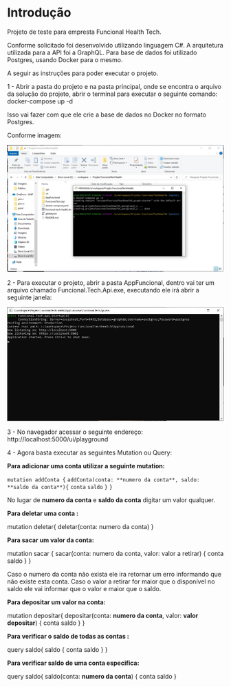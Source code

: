 <h1>Introdução</h1>

Projeto de teste para empresta Funcional Health Tech.

Conforme solicitado foi desenvolvido utilizando linguagem C#.
A arquitetura utilizada para a API foi a GraphQL.
Para base de dados foi utilizado Postgres, usando Docker para o mesmo.

A seguir as instruções para poder executar o projeto.

1 - Abrir a pasta do projeto e na pasta principal, onde se encontra o arquivo da solução do projeto, abrir o terminal para executar o seguinte comando: docker-compose up -d

Isso vai fazer com que ele crie a base de dados no Docker no formato Postgres.

Conforme imagem:

<img src="Images\passo-1.jpg" />

2 - Para executar o projeto, abrir a pasta AppFuncional, dentro vai ter um arquivo chamado Funcional.Tech.Api.exe, executando ele irá abrir a seguinte janela:

<img src="Images\passo-2.jpg" />

3 - No navegador acessar o seguinte endereço: http://localhost:5000/ui/playground

4 - Agora basta executar as seguintes Mutation ou Query:

**Para adicionar uma conta utilizar a seguinte mutation:**

`mutation addConta {`
  `addConta(conta: **numero da conta**, saldo: **saldo da conta**){`
    `conta`
    `saldo`
  `}`
`}`

No lugar de **numero da conta** e **saldo da conta** digitar um valor qualquer.

**Para deletar uma conta :**

mutation deletar{
  deletar(conta: numero da conta)
}

**Para sacar um valor da conta:**

mutation sacar {
  sacar(conta: numero da conta, valor: valor a retirar)
  {
    conta
    saldo
  }
}

Caso o numero da conta não exista ele ira retornar um erro informando que não existe esta conta.
Caso o valor a retirar for maior que o disponível no saldo ele vai informar que o valor e maior que o saldo.

**Para depositar um valor na conta:**

mutation depositar{
  depositar(conta: **numero da conta**, valor: **valor depositar**)
  {
    conta
    saldo
  }
}

**Para verificar o saldo de todas as contas :**

 query saldo{
  saldo
  {
    conta
    saldo
  }
}

**Para verificar saldo de uma conta especifica:**

 query saldo{
  saldo(conta: **numero da conta**)
  {
    conta
    saldo
  }

